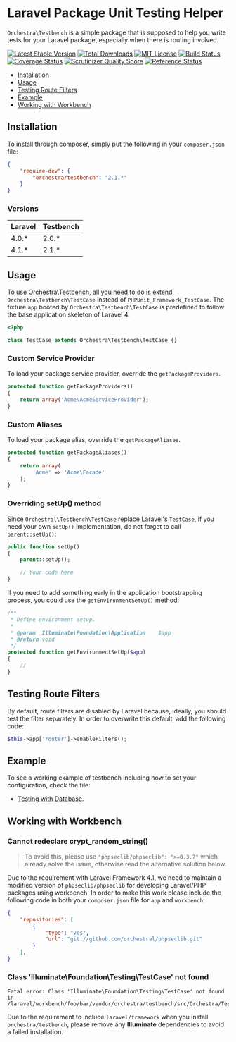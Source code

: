 Laravel Package Unit Testing Helper
==============

`Orchestra\Testbench` is a simple package that is supposed to help you write tests for your Laravel package, especially when there is routing involved.

[![Latest Stable Version](https://img.shields.io/github/release/orchestral/testbench.svg?style=flat)](https://packagist.org/packages/orchestra/testbench)
[![Total Downloads](https://img.shields.io/packagist/dt/orchestra/testbench.svg?style=flat)](https://packagist.org/packages/orchestra/testbench)
[![MIT License](https://img.shields.io/packagist/l/orchestra/testbench.svg?style=flat)](https://packagist.org/packages/orchestra/testbench)
[![Build Status](https://img.shields.io/travis/orchestral/testbench/2.1.svg?style=flat)](https://travis-ci.org/orchestral/testbench)
[![Coverage Status](https://img.shields.io/coveralls/orchestral/testbench/2.1.svg?style=flat)](https://coveralls.io/r/orchestral/testbench?branch=2.1)
[![Scrutinizer Quality Score](https://img.shields.io/scrutinizer/g/orchestral/testbench/2.1.svg?style=flat)](https://scrutinizer-ci.com/g/orchestral/testbench/)
[![Reference Status](https://www.versioneye.com/php/orchestra:testbench/reference_badge.svg?style=flat)](https://www.versioneye.com/php/orchestra:testbench/references)

* [Installation](#installation)
* [Usage](#usage)
* [Testing Route Filters](#testing-route-filters)
* [Example](#example)
* [Working with Workbench](#working-with-workbench)

## Installation

To install through composer, simply put the following in your `composer.json` file:

```json
{
	"require-dev": {
		"orchestra/testbench": "2.1.*"
	}
}
```

### Versions

 Laravel  | Testbench
:---------|:----------
 4.0.*    | 2.0.*
 4.1.*    | 2.1.*

## Usage

To use Orchestra\Testbench, all you need to do is extend `Orchestra\Testbench\TestCase` instead of `PHPUnit_Framework_TestCase`. The fixture `app` booted by `Orchestra\Testbench\TestCase` is predefined to follow the base application skeleton of Laravel 4.

```php
<?php

class TestCase extends Orchestra\Testbench\TestCase {}

```

### Custom Service Provider

To load your package service provider, override the `getPackageProviders`.

```php
protected function getPackageProviders()
{
	return array('Acme\AcmeServiceProvider');
}
```

### Custom Aliases

To load your package alias, override the `getPackageAliases`.

```php
protected function getPackageAliases()
{
	return array(
		'Acme' => 'Acme\Facade'
	);
}
```

### Overriding setUp() method

Since `Orchestral\Testbench\TestCase` replace Laravel's `TestCase`, if you need your own `setUp()` implementation, do not forget to call `parent::setUp()`:

```php
public function setUp()
{
	parent::setUp();

	// Your code here
}
```

If you need to add something early in the application bootstrapping process, you could use the `getEnvironmentSetUp()` method:

```php
/**
 * Define environment setup.
 *
 * @param  Illuminate\Foundation\Application    $app
 * @return void
 */
protected function getEnvironmentSetUp($app)
{
	//
}
```

## Testing Route Filters

By default, route filters are disabled by Laravel because, ideally, you should test the filter separately. In order to overwrite this default, add the following code:

```php
$this->app['router']->enableFilters();
```

## Example

To see a working example of testbench including how to set your configuration, check the file:

* [Testing with Database](tests/DatabaseFixtureTest.php).

## Working with Workbench

### Cannot redeclare crypt_random_string()

> To avoid this, please use `"phpseclib/phpseclib": ">=0.3.7"` which already solve the issue, otherwise read the alternative solution below.

Due to the requirement with Laravel Framework 4.1, we need to maintain a modified version of `phpseclib/phpseclib` for developing Laravel/PHP packages using workbench. In order to make this work please include the following code in both your `composer.json` file for `app` and `workbench`:

```json
{
	"repositories": [
		{
			"type": "vcs",
			"url": "git://github.com/orchestral/phpseclib.git"
		}
	],
}
```

### Class 'Illuminate\Foundation\Testing\TestCase' not found

	Fatal error: Class 'Illuminate\Foundation\Testing\TestCase' not found in /laravel/workbench/foo/bar/vendor/orchestra/testbench/src/Orchestra/Testbench/TestCase.php

Due to the requirement to include `laravel/framework` when you install `orchestra/testbench`, please remove any **Illuminate** dependencies to avoid a failed installation.
